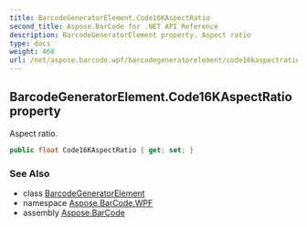 ```yaml
---
title: BarcodeGeneratorElement.Code16KAspectRatio
second_title: Aspose.BarCode for .NET API Reference
description: BarcodeGeneratorElement property. Aspect ratio
type: docs
weight: 460
url: /net/aspose.barcode.wpf/barcodegeneratorelement/code16kaspectratio/
---
```

## BarcodeGeneratorElement.Code16KAspectRatio property

Aspect ratio.

```csharp
public float Code16KAspectRatio { get; set; }
```

### See Also

* class [BarcodeGeneratorElement](../)
* namespace [Aspose.BarCode.WPF](../../barcodegeneratorelement/)
* assembly [Aspose.BarCode](../../../)


